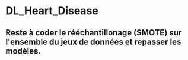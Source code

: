# DL_Heart_Disease
## Reste à coder le rééchantillonage (SMOTE) sur l'ensemble du jeux de données et repasser les modèles.
